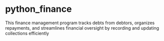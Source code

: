 # python_finance
This finance management program tracks debts from debtors, organizes repayments, and streamlines financial oversight by recording and updating collections efficiently
